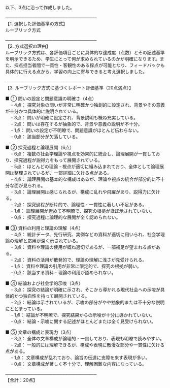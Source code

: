以下、3点に沿って作成しました。

─────────────────────────────  
【1. 選択した評価基準の方式】  
ルーブリック方式  

─────────────────────────────  
【2. 方式選択の理由】  
ルーブリック方式は、各評価項目ごとに具体的な達成度（点数）とその記述基準を明示できるため、学生にとって何が求められているのかが明確になります。また、採点担当者間で一貫性・客観性のある採点が可能となり、フィードバックも具体的に行える点から、学習の向上に寄与できると考え選択しました。

─────────────────────────────  
【3. ルーブリック方式に基づくレポート評価基準（20点満点）】

■ ① 問いの設定と問題意識の明確さ（4点）  
　・4点： 探究対象の問いが非常に明確かつ独創的に設定され、背景やその意義が十分かつ具体的に説明されている。  
　・3点： 問いが明確に設定され、背景説明も概ね充実している。  
　・2点： 問いは存在するが抽象的で、背景や意義の説明が不十分。  
　・1点： 問いの設定が不明瞭で、問題意識がほとんど伝わらない。  
　・0点： 該当部分が欠落している。

■ ② 探究過程と論理展開（6点）  
　・6点： 複数の社会学理論や視点を効果的に統合し、論理展開が一貫しており、探究過程が説得力をもって展開されている。  
　・5点： ほとんどの理論・視点が適切に組み込まれており、全体として論理展開は整理されているが、一部詳細に欠ける点がある。  
　・4点： 論理展開の基本的な構成はあるが、理論や視点の統合が部分的に不十分な面が見られる。  
　・3点： 論理展開は感じられるが、構成に乱れや飛躍があり、説得力に欠ける。  
　・2点： 探究過程が断片的で、論理性・一貫性に著しい不足がある。  
　・1点： 論理展開が極めて不明瞭で、探究の根拠がほぼ示されていない。  
　・0点： 探究過程に論理的な展開が全く認められない。

■ ③ 資料の利用と理論の理解（4点）  
　・4点： 統計データ、先行研究、実例などの資料が適切に用いられ、社会学理論の理解と応用が深く示されている。  
　・3点： 資料や理論の使用が概ね適切であるが、一部補足が望まれる点がある。  
　・2点： 資料の活用が散発的で、理論の理解に浅さが見受けられる。  
　・1点： 資料や理論の引用が非常に限定的で、探究の根拠が弱い。  
　・0点： 該当する資料・理論の利用が認められない。

■ ④ 結論および社会学的示唆（3点）  
　・3点： 探究の結論が明確に示され、そこから導かれる現代社会への示唆が具体的かつ独自性を持って展開されている。  
　・2点： 結論は示されているが、示唆の部分がやや抽象的または不十分な説明にとどまっている。  
　・1点： 結論が不明瞭で、探究結果からの示唆が十分に導かれていない。  
　・0点： 結論・示唆に関する記述がほとんどまたは全く見受けられない。

■ ⑤ 文章の構成と表現力（3点）  
　・3点： 全体の文章構成が論理的・一貫しており、表現も明瞭で読みやすい。  
　・2点： 一般的には理解できるが、構成や表現に散漫な部分や一貫性に欠ける点がある。  
　・1点： 文章構成が乱れており、論旨の伝達に支障を来す表現が多い。  
　・0点： 文章構成が著しく不十分で、理解困難な内容になっている。

─────────────────────────────  
【合計：20点】